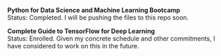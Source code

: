 **Python for Data Science and Machine Learning Bootcamp**  
Status: Completed. I will be pushing the files to this repo soon.  

**Complete Guide to TensorFlow for Deep Learning**  
Status: Enrolled. Given my concrete schedule and other commitments, I have considered to work on this in the future.  
